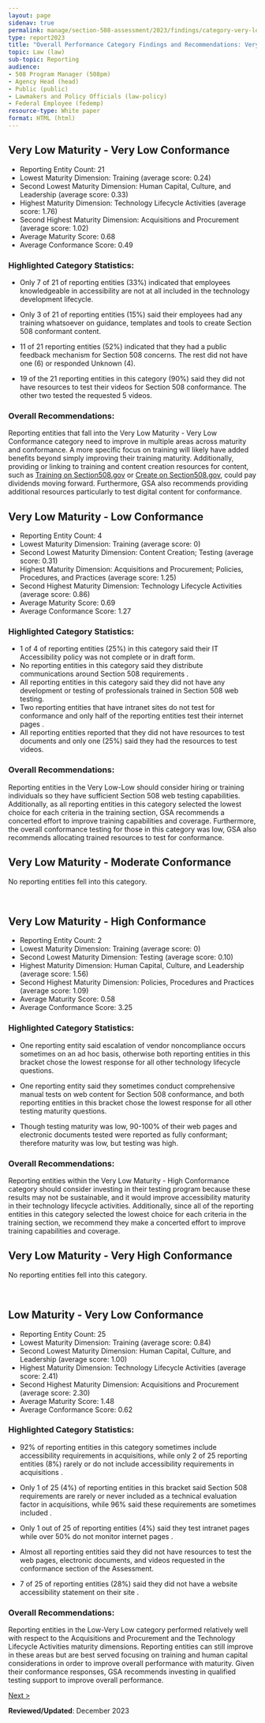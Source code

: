 ```yaml
---
layout: page
sidenav: true
permalink: manage/section-508-assessment/2023/findings/category-very-low/
type: report2023
title: "Overall Performance Category Findings and Recommendations: Very Low Maturity Categories"
topic: Law (law)
sub-topic: Reporting
audience:
- 508 Program Manager (508pm)
- Agency Head (head)
- Public (public)
- Lawmakers and Policy Officials (law-policy)
- Federal Employee (fedemp)
resource-type: White paper
format: HTML (html)
---
```

<!-- VL-VL --> 
## Very Low Maturity - Very Low Conformance
<div class="border-base padding-1 callout-box-bottom-left" style="width: auto;">
  <p>
    <ul class="list-item-spacer">
        <li>Reporting Entity Count: 21</li>
        <li>Lowest Maturity Dimension: Training (average score: 0.24)</li>
        <li>Second Lowest Maturity Dimension: Human Capital, Culture, and Leadership (average score: 0.33)</li>
        <li>Highest Maturity Dimension: Technology Lifecycle Activities (average score: 1.76)</li><li>Second Highest Maturity Dimension: Acquisitions and Procurement (average score: 1.02)</li>
        <li>Average Maturity Score: 0.68</li>
        <li>Average Conformance Score: 0.49</li> 
    </ul>
  </p>
</div>

### Highlighted Category Statistics:
-   Only 7 of 21 of reporting entities (33%) indicated that employees knowledgeable in accessibility are not at all included in the technology development lifecycle.

-   Only 3 of 21 of reporting entities (15%) said their employees had any training whatsoever on guidance, templates and tools to create Section 508 conformant content.

-   11 of 21 reporting entities (52%) indicated that they had a public feedback mechanism for Section 508 concerns. The rest did not have one (6) or responded Unknown (4).

- 19 of the 21 reporting entities in this category (90%) said they did not have resources to test their videos for Section 508 conformance. The other two tested the requested 5 videos.

### Overall Recommendations:
Reporting entities that fall into the Very Low Maturity - Very Low Conformance category need to improve in multiple areas across maturity and conformance. A more specific focus on training will likely have added benefits beyond simply improving their training maturity. Additionally, providing or linking to training and content creation resources for content, such as [Training on Section508.gov]({{site.baseurl}}/training/) or [Create on Section508.gov]({{site.baseurl}}/create/), could pay dividends moving forward. Furthermore, GSA also recommends providing additional resources particularly to test digital content for conformance.

<!-- VL-L -->
## Very Low Maturity - Low Conformance
<div class="border-base padding-1 callout-box-bottom-left" style="width: auto;">
  <p>
    <ul class="list-item-spacer">
      <li>Reporting Entity Count: 4</li>
      <li>Lowest Maturity Dimension: Training (average score: 0)</li>
      <li>Second Lowest Maturity Dimension: Content Creation; Testing (average score: 0.31)</li>
      <li>Highest Maturity Dimension: Acquisitions and Procurement; Policies, Procedures, and Practices (average score: 1.25)</li>
      <li>Second Highest Maturity Dimension: Technology Lifecycle Activities (average score: 0.86)</li>
      <li>Average Maturity Score: 0.69</li>
      <li>Average Conformance Score: 1.27</li>
    </ul>
  </p>
</div>

### Highlighted Category Statistics:
* 1 of 4 of reporting entities (25%) in this category said their IT Accessibility policy was not complete or in draft form.
* No reporting entities in this category said they distribute communications around Section 508 requirements .
* All reporting entities in this category said they did not have any development or testing of professionals trained in Section 508 web testing.
* Two reporting entities that have intranet sites do not test for conformance and only half of the reporting entities test their internet pages .
* All reporting entities reported that they did not have resources to test documents and only one (25%) said they had the resources to test videos.

### Overall Recommendations:
Reporting entities in the Very Low-Low should consider hiring or training individuals so they have sufficient Section 508 web testing capabilities. Additionally, as all reporting entities in this category selected the lowest choice for each criteria in the training section, GSA recommends a concerted effort to improve training capabilities and coverage. Furthermore, the overall conformance testing for those in this category was low, GSA also recommends allocating trained resources to test for conformance.

<!-- VL-M -->
## Very Low Maturity - Moderate Conformance
<div class="border-base padding-1 callout-box-bottom-left" style="width: auto;">
  <p>No reporting entities fell into this category.</p>
</div>
&nbsp;

<!-- VL-H -->
## Very Low Maturity - High Conformance
<div class="border-base padding-1 callout-box-bottom-left" style="width: auto;">
  <p>
    <ul class="list-item-spacer">
        <li>Reporting Entity Count: 2</li>
        <li>Lowest Maturity Dimension: Training (average score: 0)</li>
        <li>Second Lowest Maturity Dimension: Testing (average score: 0.10)</li>
        <li>Highest Maturity Dimension: Human Capital, Culture, and Leadership (average score: 1.56)</li>
        <li>Second Highest Maturity Dimension: Policies, Procedures and Practices (average score: 1.09)</li>
        <li>Average Maturity Score: 0.58</li>
        <li>Average Conformance Score: 3.25</li>
    </ul>
  </p>
</div>

### Highlighted Category Statistics:
* One reporting entity said escalation of vendor noncompliance occurs sometimes on an ad hoc basis, otherwise both reporting entities in this bracket chose the lowest response for all other technology lifecycle questions.

* One reporting entity said they sometimes conduct comprehensive manual tests on web content for Section 508 conformance, and both reporting entities in this bracket chose the lowest response for all other testing maturity questions.

* Though testing maturity was low, 90-100% of their web pages and electronic documents tested were reported as fully conformant; therefore maturity was low, but testing was high.

### Overall Recommendations:
Reporting entities within the Very Low Maturity - High Conformance category should consider investing in their testing program because these results may not be sustainable, and it would improve accessibility maturity in their technology lifecycle activities. Additionally, since all of the reporting entities in this category selected the lowest choice for each criteria in the training section, we recommend they make a concerted effort to improve training capabilities and coverage.

<!-- VL-VH -->
## Very Low Maturity - Very High Conformance
<div class="border-base padding-1 callout-box-bottom-left" style="width: auto;">
  <p>No reporting entities fell into this category.</p>
</div>

&nbsp;

<!-- VL-VL -->
## Low Maturity - Very Low Conformance
<div class="border-base padding-1 callout-box-bottom-left" style="width: auto;">
  <p>
    <ul class="list-item-spacer">
      <li>Reporting Entity Count: 25</li>
      <li>Lowest Maturity Dimension: Training (average score: 0.84)</li>
      <li>Second Lowest Maturity Dimension: Human Capital, Culture, and Leadership (average score: 1.00)</li>
      <li>Highest Maturity Dimension: Technology Lifecycle Activities (average score: 2.41)</li>
      <li>Second Highest Maturity Dimension: Acquisitions and Procurement (average score: 2.30)</li>
      <li>Average Maturity Score: 1.48</li>
      <li>Average Conformance Score: 0.62</li>
    </ul>
  </p>
</div>  

### Highlighted Category Statistics:
* 92% of reporting entities in this category sometimes include accessibility requirements in acquisitions, while only 2 of 25 reporting entities (8%) rarely or do not include accessibility requirements in acquisitions .

* Only 1 of 25 (4%) of reporting entities in this bracket said Section 508 requirements are rarely or never included as a technical evaluation factor in acquisitions, while 96% said these requirements are sometimes included .

* Only 1 out of 25 of reporting entities (4%) said they test intranet pages while over 50% do not monitor internet pages .

* Almost all reporting entities said they did not have resources to test the web pages, electronic documents, and videos requested in the conformance section of the Assessment.

* 7 of 25 of reporting entities (28%) said they did not have a website accessibility statement on their site .

### Overall Recommendations:
Reporting entities in the Low-Very Low category performed relatively well with respect to the Acquisitions and Procurement and the Technology Lifecycle Activities maturity dimensions. Reporting entities can still improve in these areas but are best served focusing on training and human capital considerations in order to improve overall performance with maturity. Given their conformance responses, GSA recommends investing in qualified testing support to improve overall performance.

<div id="prev-next-section" style="justify-content: space-around;">
    <a class="prev-page" title="Go to next page" href="{{site.baseurl}}/manage/section-508-assessment/2023/findings/category-low/">Next > </a>
</div>


**Reviewed/Updated**: December 2023